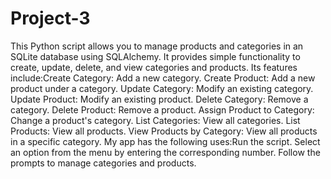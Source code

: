 # Project-3
This Python script allows you to manage products and categories in an SQLite database using SQLAlchemy. It provides simple functionality to create, update, delete, and view categories and products.
Its features include:Create Category: Add a new category.
Create Product: Add a new product under a category.
Update Category: Modify an existing category.
Update Product: Modify an existing product.
Delete Category: Remove a category.
Delete Product: Remove a product.
Assign Product to Category: Change a product's category.
List Categories: View all categories.
List Products: View all products.
View Products by Category: View all products in a specific category.
My app has the following uses:Run the script.
Select an option from the menu by entering the corresponding number.
Follow the prompts to manage categories and products.
